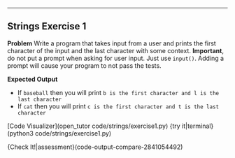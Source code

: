 ----------

## Strings Exercise 1

**Problem**
Write a program that takes input from a user and prints the first character of the input and the last character with some context. **Important**, do not put a prompt when asking for user input. Just use `input()`. Adding a prompt will cause your program to not pass the tests.

**Expected Output**
* If `baseball` then you will print `b is the first character and l is the last character`
* If `cat` then you will print `c is the first character and t is the last character`

[Code Visualizer](open_tutor code/strings/exercise1.py)
{try it|terminal}(python3 code/strings/exercise1.py)

{Check It!|assessment}(code-output-compare-2841054492)

